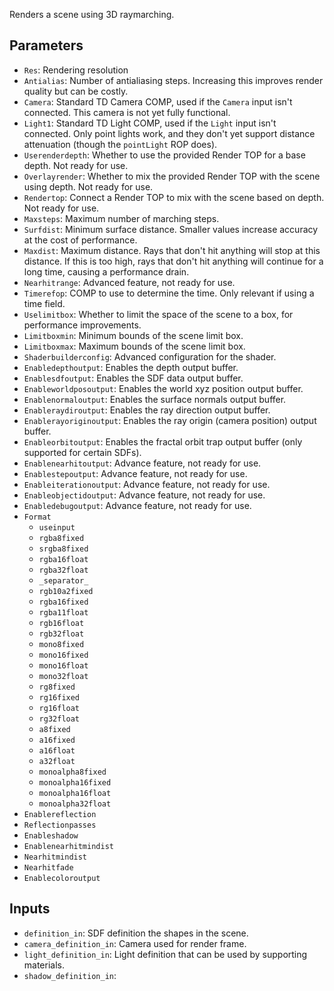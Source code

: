 Renders a scene using 3D raymarching.

## Parameters

* `Res`: Rendering resolution
* `Antialias`: Number of antialiasing steps. Increasing this improves render quality but can be costly.
* `Camera`: Standard TD Camera COMP, used if the `Camera` input isn't connected. This camera is not yet fully functional.
* `Light1`: Standard TD Light COMP, used if the `Light` input isn't connected. Only point lights work, and they don't yet support distance attenuation (though the `pointLight` ROP does).
* `Userenderdepth`: Whether to use the provided Render TOP for a base depth. Not ready for use.
* `Overlayrender`: Whether to mix the provided Render TOP with the scene using depth. Not ready for use.
* `Rendertop`: Connect a Render TOP to mix with the scene based on depth. Not ready for use.
* `Maxsteps`: Maximum number of marching steps.
* `Surfdist`: Minimum surface distance. Smaller values increase accuracy at the cost of performance.
* `Maxdist`: Maximum distance. Rays that don't hit anything will stop at this distance. If this is too high, rays that don't hit anything will continue for a long time, causing a performance drain.
* `Nearhitrange`: Advanced feature, not ready for use.
* `Timerefop`: COMP to use to determine the time. Only relevant if using a time field.
* `Uselimitbox`: Whether to limit the space of the scene to a box, for performance improvements.
* `Limitboxmin`: Minimum bounds of the scene limit box.
* `Limitboxmax`: Maximum bounds of the scene limit box.
* `Shaderbuilderconfig`: Advanced configuration for the shader.
* `Enabledepthoutput`: Enables the depth output buffer.
* `Enablesdfoutput`: Enables the SDF data output buffer.
* `Enableworldposoutput`: Enables the world xyz position output buffer.
* `Enablenormaloutput`: Enables the surface normals output buffer.
* `Enableraydiroutput`: Enables the ray direction output buffer.
* `Enablerayoriginoutput`: Enables the ray origin (camera position) output buffer.
* `Enableorbitoutput`: Enables the fractal orbit trap output buffer (only supported for certain SDFs).
* `Enablenearhitoutput`: Advance feature, not ready for use.
* `Enablestepoutput`: Advance feature, not ready for use.
* `Enableiterationoutput`: Advance feature, not ready for use.
* `Enableobjectidoutput`: Advance feature, not ready for use.
* `Enabledebugoutput`: Advance feature, not ready for use.
* `Format`
  * `useinput`
  * `rgba8fixed`
  * `srgba8fixed`
  * `rgba16float`
  * `rgba32float`
  * `_separator_`
  * `rgb10a2fixed`
  * `rgba16fixed`
  * `rgba11float`
  * `rgb16float`
  * `rgb32float`
  * `mono8fixed`
  * `mono16fixed`
  * `mono16float`
  * `mono32float`
  * `rg8fixed`
  * `rg16fixed`
  * `rg16float`
  * `rg32float`
  * `a8fixed`
  * `a16fixed`
  * `a16float`
  * `a32float`
  * `monoalpha8fixed`
  * `monoalpha16fixed`
  * `monoalpha16float`
  * `monoalpha32float`
* `Enablereflection`
* `Reflectionpasses`
* `Enableshadow`
* `Enablenearhitmindist`
* `Nearhitmindist`
* `Nearhitfade`
* `Enablecoloroutput`

## Inputs

* `definition_in`:  SDF definition the shapes in the scene.
* `camera_definition_in`:  Camera used for render frame.
* `light_definition_in`:  Light definition that can be used by supporting materials.
* `shadow_definition_in`: 